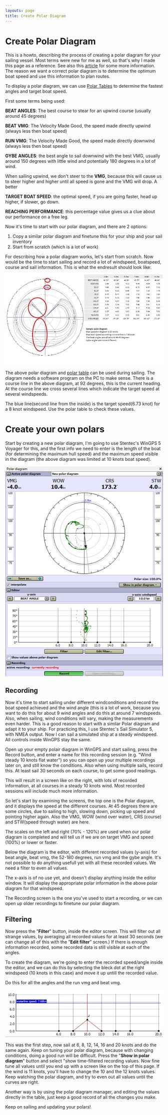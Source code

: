 ```yaml
---
layouts: page
title: Create Polar Diagram
---
```


# Create Polar Diagram 
This is a howto, describing the process of creating a polar diagram for your sailing vessel. Most terms were new for me as well, so that's why I made this page as a reference. See also this [article](http://www.c34.org/faq-pages/faq-polar-diagram.html) for some more information. The reason we want a correct polar diagram is to determine the optimum boat speed and use this information to plan routes.

To display a polar diagram, we can use [Polar Tables](polar-table.html) to determine the fastest angles and target boat speed.

First some terms being used:

**BEAT ANGLES**: The best course to stear for an upwind course (usually around 45 degrees)

**BEAT VMG**: The Velocity Made Good, the speed made directly upwind (always less then boat speed)

**RUN VMG**: The Velocity Made Good, the speed made directly downwind (always less then boat speed)

**GYBE ANGLES**: the best angle to sail downwind with the best VMG, usually around 150 degrees with little wind and potentially 180 degrees in a lot of wind.

When sailing upwind, we don't steer to the **VMG**, because this will cause us to steer higher and higher until all speed is gone and the VMG will drop. A better

**TARGET BOAT SPEED**: the optimal speed, if you are going faster, head up higher, if slower, go down.

**REACHING PERFORMANCE**: this percentage value gives us a clue about our performance on a free leg.

Now it's time to start with our polar diagram, and there are 2 options:

1.  Copy a similar polar diagram and finetune this for your ship and your sail inventory
2.  Start from scratch (which is a lot of work)

For describing how a polar diagram works, let's start from scratch. Now would be the time to start sailing and record a lot of windspeed, boatspeed, course and sail information. This is what the endresult should look like:
![](/media/Default/Sailing/PolarDiagram.jpg)
   
The above polar diagram and [polar table](polar-table.html) can be used during sailing. The diagram needs a software program on the PC to make sense. There is a course line in the above diagram, at 92 degrees, this is the current heading. At the course line we cross several lines which indicate the target speed at several windspeeds.

The blue line(second line from the inside) is the target speed(6.73 knot) for a 8 knot windspeed. Use the polar table to check these values.


# Create your own polars

Start by creating a new polar diagram, I'm going to use Stentec's WinGPS 5 Voyager for this, and the first info we need to enter is the length of the boat (for determining the maximum hull speed) and the maximum speed visible in the diagram (the above diagram was limited at 10 knots boat speed). 

![](/media/Default/Sailing/recorded_polar.jpg)



## Recording

Now it's time to start sailing under different windconditions and record the boat speed achieved and the wind angle (this is a lot of work, because you want to do this for about 9 wind angles and do this at around 7 windspeeds. Also, when sailing, wind conditions will vary, making the measurements even harder. This is a good reason to start with a similar Polar diagram and adapt it to your ship. For practicing this, I use Stentec's Sail Simulator 5, with NMEA output. Now I can sail a simulated ship at a steady windspeed. All controls inside WinGPS stay the same.

Open up your empty polair diagram in WinGPS and start sailing, press the Record button, and enter a name for this recording session (e.g. "Wind steady 10 knots flat water") so you can open up your multiple recordings later on, and still know the conditions. Also when using multiple sails, record this. At least sail 30 seconds on each course, to get some good readings.

This will result in a screen like on the right, with lots of recorded information, at all courses in a steady 10 knots wind. Most recorded sessions will include much more information.

So let's start by examining the screens, the top one is the Polar diagram, and it displays the speed at the different courses. At 45 degrees there are some circles, due to sailing to high, slowing down, picking up speed and pointing higher again. Also the VMG, WOW (wind over water), CRS (course) and STW(speed through water) are here.

The scales on the left and right (70% - 120%) are used when our polar diagram is completed and will tell us if we are on target VMG and speed (100%) or lower or faster.

Below the diagram is the editor, with different recorded values (y-axis) for beat angle, beat vmg, the 52-180 degrees, run vmg and the gybe angle. It's not possible to do anything usefull yet with all these recorded values. We need a filter to even all values.

The x-axis is of no use yet, and doesn't display anything inside the editor window. It will display the appropriate polar information in the above polar diagram for that windspeed.

The Recording screen is the one you've used to start a recording, or we can open up older recordings to finetune our polar diagram.

## Filtering

Now press the "**Filter**" button, inside the editor screen. This will filter out all strange values, by averaging all recorded values for at least 30 seconds (we can change all of this with the "**Edit filter**" screen.) If there is enough information recorded, some recorded data is still visible at each of the angles.

To create the diagram, we're going to enter the recorded speed/angle inside the editor, and we can do this by selecting the bleck dot at the right windspeed (10 knots in this case) and move it up untill the recorded value.

Do this for all the angles and the run vmg and beat vmg.



![](/media/Default/Sailing/Polar_editor.jpg)

This was the first step, now sail at 6, 8, 12, 14, 16 and 20 knots and do the same again. Keep on tuning your polar diagram, because with changing conditions, doing a good run will be difficult. Press the "**Show in polar diagram**" button and select "show time-filtered recording values. Now fine tune all values until you end up with a screen like on the top of this page. If the wind is 11 knots, you'll have to change the 10 and the 12 knots values. Keep watching the polar diagram, and try to even out all values until the curves are right.

Another way is by using the polar diagram manager, and editing the values directly in the table, just keep a good record of all the changes you make.

Keep on sailing and updating your polars!

